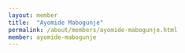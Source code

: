 ```yaml
---
layout: member
title:  "Ayomide Mabogunje"
permalink: /about/members/ayomide-mabogunje.html
member: ayomide-mabogunje
---
```

